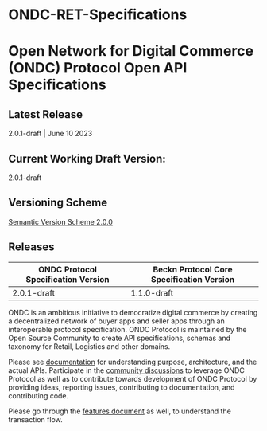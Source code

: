 # ONDC-RET-Specifications

# Open Network for Digital Commerce (ONDC) Protocol Open API Specifications

## Latest Release
2.0.1-draft | June 10 2023

## Current Working Draft Version: 
2.0.1-draft

## Versioning Scheme
[Semantic Version Scheme 2.0.0](https://semver.org/)

## Releases

| ONDC Protocol Specification Version | Beckn Protocol Core Specification Version      |
|-------------------------------------|------------------------------------------------|
| 2.0.1-draft                         | 1.1.0-draft                                    |

ONDC is an ambitious initiative to democratize digital commerce by creating a decentralized network of buyer apps and seller apps through an interoperable protocol specification. 
ONDC Protocol is maintained by the Open Source Community to create API specifications, schemas and taxonomy for Retail, Logistics and other domains.

Please see [documentation](https://github.com/Open-network-for-digital-commerce/ONDC-Protocol/wiki) for understanding purpose, architecture, and the actual APIs. Participate in the [community discussions](https://github.com/Open-network-for-digital-commerce/ONDC-Protocol/discussions) to leverage ONDC Protocol as well as to contribute towards development of ONDC Protocol by providing ideas, reporting issues, contributing to documentation, and contributing code.

Please go through the [features document](https://docs.google.com/document/d/1rVWtiCPzQzAVVzlnkCShpH489s8AQMYV23urzbD6ruU/edit?usp=sharing) as well, to understand the transaction flow.
